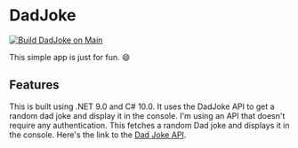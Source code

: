 # DadJoke

[![Build DadJoke on Main](https://github.com/rfalanga/DadJoke/actions/workflows/dotnet.yml/badge.svg)](https://github.com/rfalanga/DadJoke/actions/workflows/dotnet.yml)

This simple app is just for fun. :smile:

## Features

This is built using .NET 9.0 and C# 10.0. It uses the DadJoke API to get a random dad joke and display it in the console. I'm using an API that doesn't require any authentication. This fetches a random Dad joke and displays it in the console. Here's the link to the [Dad Joke API](https://icanhazdadjoke.com/api#fetch-a-random-dad-joke).

